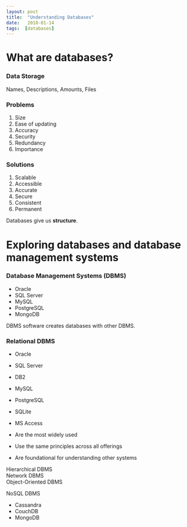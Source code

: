 ```yaml
---
layout: post
title:  "Understanding Databases"
date:   2018-01-14
tags:  [databases]
---
```

# What are databases?
### Data Storage
Names, Descriptions, Amounts, Files
### Problems
1. Size
2. Ease of updating
3. Accuracy
4. Security
5. Redundancy
6. Importance

### Solutions
1. Scalable
2. Accessible
3. Accurate
4. Secure
5. Consistent
6. Permanent

Databases give us **structure**.
# Exploring databases and database management systems
### Database Management Systems (DBMS)
* Oracle
* SQL Server
* MySQL
* PostgreSQL
* MongoDB

DBMS software creates databases with other DBMS.
### Relational DBMS
* Oracle
* SQL Server
* DB2
* MySQL
* PostgreSQL
* SQLite
* MS Access

* Are the most widely used
* Use the same principles across all offerings
* Are foundational for understanding other systems

Hierarchical DBMS  
Network DBMS  
Object-Oriented DBMS

NoSQL DBMS
* Cassandra
* CouchDB
* MongoDB
